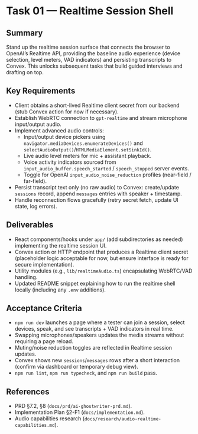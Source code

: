 # Task 01 — Realtime Session Shell

## Summary
Stand up the realtime session surface that connects the browser to OpenAI’s Realtime API, providing the baseline audio experience (device selection, level meters, VAD indicators) and persisting transcripts to Convex. This unlocks subsequent tasks that build guided interviews and drafting on top.

## Key Requirements
- Client obtains a short-lived Realtime client secret from our backend (stub Convex action for now if necessary).
- Establish WebRTC connection to `gpt-realtime` and stream microphone input/output audio.
- Implement advanced audio controls:
  - Input/output device pickers using `navigator.mediaDevices.enumerateDevices()` and `selectAudioOutput()`/`HTMLMediaElement.setSinkId()`.
  - Live audio level meters for mic + assistant playback.
  - Voice activity indicators sourced from `input_audio_buffer.speech_started` / `speech_stopped` server events.
  - Toggle for OpenAI `input_audio_noise_reduction` profiles (near-field / far-field).
- Persist transcript text only (no raw audio) to Convex: create/update `sessions` record, append `messages` entries with speaker + timestamp.
- Handle reconnection flows gracefully (retry secret fetch, update UI state, log errors).

## Deliverables
- React components/hooks under `app/` (add subdirectories as needed) implementing the realtime session UI.
- Convex action or HTTP endpoint that produces a Realtime client secret (placeholder logic acceptable for now, but ensure interface is ready for secure implementation).
- Utility modules (e.g., `lib/realtimeAudio.ts`) encapsulating WebRTC/VAD handling.
- Updated README snippet explaining how to run the realtime shell locally (including any `.env` additions).

## Acceptance Criteria
- `npm run dev` launches a page where a tester can join a session, select devices, speak, and see transcripts + VAD indicators in real time.
- Swapping microphones/speakers updates the media streams without requiring a page reload.
- Muting/noise reduction toggles are reflected in Realtime session updates.
- Convex shows new `sessions`/`messages` rows after a short interaction (confirm via dashboard or temporary debug view).
- `npm run lint`, `npm run typecheck`, and `npm run build` pass.

## References
- PRD §7.2, §8 (`docs/prd/ai-ghostwriter-prd.md`).
- Implementation Plan §2-F1 (`docs/implementation.md`).
- Audio capabilities research (`docs/research/audio-realtime-capabilities.md`).
